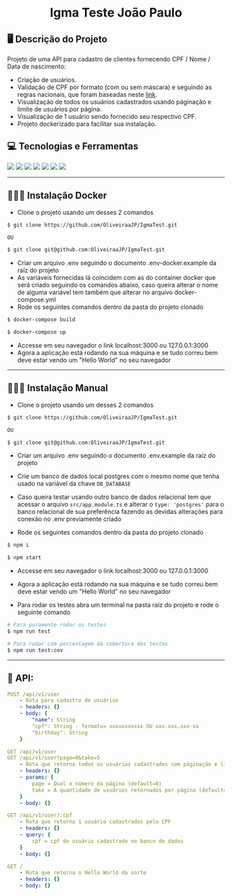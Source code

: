 <p align="center">
  <h1 align="center">
    Igma Teste João Paulo
  </h1>
</p>

## 🖥️ Descrição do Projeto

  Projeto de uma API para cadastro de clientes fornecendo CPF / Nome / Data de nascimento:
  - Criação de usuários.
  - Validação de CPF por formato (com ou sem máscara) e seguindo as regras nacionais, que foram baseadas neste <a href= "https://www.macoratti.net/alg_cpf.htm#:~:text=O" target="_blank"> link</a>.
  - Visualização de todos os usuários cadastrados usando páginação e limite de usuários por página.
  - Visualização de 1 usuário sendo fornecido seu respectivo CPF.
  - Projeto dockerizado para facilitar sua instalação.

## 💻 Tecnologias e Ferramentas

<img src="https://img.shields.io/badge/JavaScript-323330?style=for-the-badge&logo=javascript&logoColor=F7DF1E">
 <img src="https://img.shields.io/badge/Node.js-43853D?style=for-the-badge&logo=node.js&logoColor=white">
 <img src="https://img.shields.io/badge/nestjs-E0234E?style=for-the-badge&logo=nestjs&logoColor=white">
 <img src="https://img.shields.io/badge/typeorm-E0884E?style=for-the-badge&logo&logoColor=white">
 <img src="https://img.shields.io/badge/postgres-%23316192.svg?style=for-the-badge&logo=postgresql&logoColor=white">
<img src="https://img.shields.io/badge/typescript-%23007ACC.svg?style=for-the-badge&logo=typescript&logoColor=white">
<img src="https://img.shields.io/badge/docker-%230db7ed.svg?style=for-the-badge&logo=docker&logoColor=white">


---

## 👨🏻‍💻 Instalação Docker

- Clone o projeto usando um desses 2 comandos
```bash
$ git clone https://github.com/OliveiraaJP/IgmaTest.git

OU

$ git clone git@github.com:OliveiraaJP/IgmaTest.git
```
- Criar um arquivo .env seguindo o documento .env-docker.example da raíz do projeto
- As variáveis fornecidas lá coincidem com as do container docker que será criado seguindo os comandos abaixo, caso queira alterar o nome de alguma variável tem também que alterar no arquivo docker-compose.yml
- Rode os seguintes comandos dentro da pasta do projeto clonado
```bash
$ docker-compose build

$ docker-compose up
```
- Accesse em seu navegador o link localhost:3000 ou 127.0.0.1:3000
- Agora a aplicação está rodando na sua máquina e se tudo correu bem deve estar vendo um "Hello World" no seu navegador
---
 
 ## 💁🏻‍♂️ Instalação Manual

- Clone o projeto usando um desses 2 comandos
```bash
$ git clone https://github.com/OliveiraaJP/IgmaTest.git

OU

$ git clone git@github.com:OliveiraaJP/IgmaTest.git
```
- Criar um arquivo .env seguindo o documento .env.example da raíz do projeto

- Crie um banco de dados local postgres com o mesmo nome que tenha usado na variável da chave `DB_DATABASE`
 
- Caso queira testar usando outro banco de dados relacional tem que acessar o arquivo `src/app.module.ts` e alterar o `type: 'postgres'` para o banco relacional de sua preferência fazendo as devidas alterações para conexão no .env previamente criado

- Rode os seguintes comandos dentro da pasta do projeto clonado
 ```bash
$ npm i

$ npm start
```
 - Accesse em seu navegador o link localhost:3000 ou 127.0.0.1:3000
- Agora a aplicação está rodando na sua máquina e se tudo correu bem deve estar vendo um "Hello World" no seu navegador

- Para rodar os testes abra um terminal na pasta raíz do projeto e rode o seguinte comando
 ```bash
# Para puramente rodar os testes
$ npm run test

# Para rodar com porcentagem da cobertura dos testes
$ npm run test:cov
```
---

## 🚀 API:

```yml
POST /api/v1/user
    - Rota para cadastro de usuários
    - headers: {}
    - body: {
        "name": String
        "cpf": String - formato= xxxxxxxxxxx OU xxx.xxx.xxx-xx
        "birthday": String
    }
```

```yml
GET /api/v1/user
GET /api/v1/user?page=0&take=5
    - Rota que retorna todos os usuários cadastrados com páginação e limite
    - headers: {}
    - params: {
        page = Qual o número da página (default=0)
        take = A quantidade de usuários retornados por página (default=5)
    }
    - body: {}
```

```yml
GET /api/v1/user/:cpf
    - Rota que retorna 1 usuário cadastrados pelo CPF
    - headers: {}
    - query: {
        cpf = cpf do usuário cadastrado no banco de dados
    }
    - body: {}
```

```yml
GET / 
    - Rota que retorna o Hello World da sorte
    - headers: {}
    - body: {}
```

